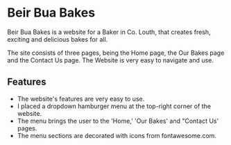 # Beir Bua Bakes
 Beir Bua Bakes is a website for a Baker in Co. Louth, that creates fresh, exciting and delicious bakes for all. 

The site consists of three pages, being the Home page, the Our Bakes page and the Contact Us page. The Website is very easy to navigate and use. 

## Features

* The website's features are very easy to use. 
* I placed a dropdown hamburger menu at the top-right corner of the website. 
* The menu brings the user to the 'Home,' 'Our Bakes' and "Contact Us' pages. 
* The menu sections are decorated with icons from fontawesome.com. 



